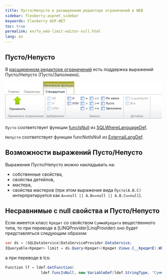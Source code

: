 ```yaml
---
title: Пусто/Непусто в расширенном редакторе ограничений в WEB
sidebar: flexberry-aspnet_sidebar
keywords: Flexberry ASP-NET
toc: true
permalink: en/fa_web-limit-editor-null.html
lang: en
---
```


## Пусто/Непусто

В [расширенном редакторе ограничений](fa_advanced-limit-editor.html) есть поддержка выражений Пусто/Непусто (Пусто/Заполнено).

![](/images/pages/products/flexberry-aspnet/controls/limit-editor/web-limit-editor-null.png)

`Пусто` соответствует функции [funcIsNull](fo_func-is-null.html) из [SQLWhereLanguageDef](fo_function-list.html). 

`Непусто` соответствует функции funcNotIsNull из [ExternalLangDef](fo_external-lang-def.html).

## Возможности выражений Пусто/Непусто

Выражения Пусто/Непусто можно накладывать на:

* собственные свойства,
* свойства детейлов,
* мастера,
* свойства мастеров (при этом выражение вида `Пусто(A.B.C)` интерпретируется как `A==null || A.B==null || A.B.C==null`).

## Несравнимые с null свойства и Пусто/Непусто

Если имеется класс `Кредит` со свойством `СуммаКредита` вещественного типа, то при переводе в [LINQProvider|LinqProvider) оно будет представляться следующим образом:

``` csharp
var ds = (SQLDataService)DataServiceProvider.DataService;
IQueryable<Кредит> limit = ds.Query<Кредит>(Кредит.Views.C__КредитE).Where(x => (x.СуммаКредита as object) == null);
```

а при переводе в lcs:

``` csharp
Function lf = ldef.GetFunction(
                ldef.funcIsNull, new VariableDef(ldef.StringType, "СуммаКредита"));
```
